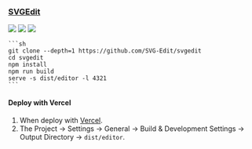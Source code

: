 ### [SVGEdit](https://github.com/SVG-Edit/svgedit)

![](https://img.shields.io/github/license/SVG-Edit/svgedit) [![](https://img.shields.io/github/last-commit/scillidan/svgedit/master?label=last%20commit%20(fork))](https://github.com/scillidan/svgedit) ![](https://img.shields.io/badge/Vercel-black?style=flat&logo=Vercel&logoColor=white)

````{tab} From souce
```sh
git clone --depth=1 https://github.com/SVG-Edit/svgedit
cd svgedit
npm install
npm run build
serve -s dist/editor -l 4321
```
````

#### Deploy with Vercel

1. When deploy with [Vercel](https://vercel.com).
2. The Project → Settings → General → Build & Development Settings → Output Directory → `dist/editor`.